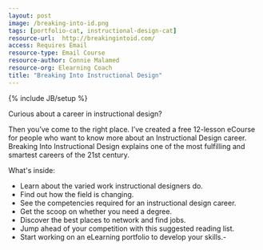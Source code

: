 ```yaml
---
layout: post
image: /breaking-into-id.png
tags: [portfolio-cat, instructional-design-cat]
resource-url:  http://breakingintoid.com/
access: Requires Email
resource-type: Email Course
resource-author: Connie Malamed
resource-org: Elearning Coach
title: "Breaking Into Instructional Design"
---
```

{% include JB/setup %}

Curious about a career in instructional design?

Then you’ve come to the right place. I’ve created a free 12-lesson eCourse for people who want to know more about an Instructional Design career. Breaking Into Instructional Design explains one of the most fulfilling and smartest careers of the 21st century.

What's inside:

- Learn about the varied work instructional designers do.
- Find out how the field is changing.
- See the competencies required for an instructional design career.
- Get the scoop on whether you need a degree.
- Discover the best places to network and find jobs.
- Jump ahead of your competition with this suggested reading list.
- Start working on an eLearning portfolio to develop your skills.-
